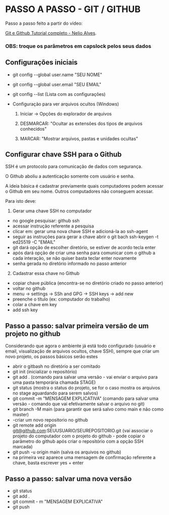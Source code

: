 
# **PASSO A PASSO - GIT / GITHUB**
Passo a passo feito a partir do vídeo:

[Git e Github Tutorial completo - Nelio Alves](https://www.youtube.com/watch?v=_hZf1teRFNg).

### OBS: troque os parâmetros em capslock pelos seus dados ###

## Configurações iniciais

- git config --global user.name "SEU NOME"
- git config --global user.email "SEU EMAIL"
- git config --list (Lista com as configurações)
- Configuração para ver arquivos ocultos (Windows)
 

    1. Iniciar -> Opções do explorador de arquivos

    2. DESMARCAR: "Ocultar as extensões dos tipos de arquivos conhecidos"

    3. MARCAR: "Mostrar arquivos, pastas e unidades ocultas"

## Configurar chave SSH para o Github
SSH é um protocolo para comunicação de dados com segurança.

O Github aboliu a autenticação somente com usuário e senha.

A ideia básica é cadastrar previamente quais computadores podem acessar o Github em seu nome. Outros computadores não conseguem acessar.


Para isto deve:
1. Gerar uma chave SSH no computador
- no google pesquisar: github ssh
- acessar instrução referente a pesquisa
- clicar em: gerar uma nova chave SSH e adicioná-la ao ssh-agent
- seguir as instruções para gerar a chave
abrir o git bach
ssh-keygen -t ed25519 -C "EMAIL"
- git dará opção de escolher diretório, se estiver de acordo tecla enter
- após dará opção de criar uma senha para comunicar com o github a cada interação, se não quiser basta teclar enter novamente
- senha gerada no diretório informado no passo anterior

2. Cadastrar essa chave no Github
- copiar chave pública (encontra-se no diretório criado no passo anterior)
- voltar no github
- menu -> settings -> SSh and GPG -> SSH keys -> add new
- preenche o título (ex: computador do trabalho)
- colar a chave em key 
- add ssh key

## Passo a passo: salvar primeira versão de um projeto no github
Considerando que agora o ambiente já está todo configurado (usuário e email, visualização de arquivos ocultos, chave SSH), sempre que criar um novo projeto, os passos básicos serão estes 
- abrir o gitbash no diretório a ser comitado
- git init (inicializar o repositório)
- git add . (comando para salvar uma versão - vai enviar o arquivo para uma pasta temporária chamada STAGE)
- git status (mostra o status do projeto, se for o caso mostra os arquivos no stage aguardando para serem salvos)
- git commit -m "MENSAGEM EXPLICATIVA" (comando para salvar uma versão - comando que vai efetivamente salvar o arquivo no git)
- git branch -M main (para garantir que será salvo como main e não como master)
- -criar um novo repositorio no github
- git remote add origin git@github.com:SEUUSUARIO/SEUREPOSITORIO.git (vai associar o projeto do computador com o projeto do github - pode copiar o parâmetro do github após criar o repositório com a opção SSH marcada)
- git push -u origin main (salva os arquivos no github)
- na primeira vez aparece uma mensagem de confirmação referente a chave, basta escrever yes + enter 

## Passo a passo: salvar uma nova versão
- git status
- git add .
- git commit - m "MENSAGEM EXPLICATIVA"
- git push 

